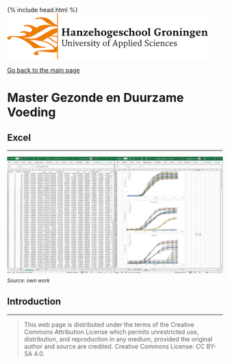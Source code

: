 {% include head.html %}
![Hanze](../hanze/hanze.png)

[Go back to the main page](../index.md)


# Master Gezonde en Duurzame Voeding

## Excel

---

![Pic](./impression/excel.png)
*<sub>Source: own work</sub>*

## Introduction



---

>This web page is distributed under the terms of the Creative Commons Attribution License which permits unrestricted use, distribution, and reproduction in any medium, provided the original author and source are credited.
>Creative Commons License: CC BY-SA 4.0.

